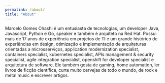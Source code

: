 ```yaml
---
permalink: /about/
title: "About"
---
```


Marcelo Gomes Ohashi é um entusiasta de tecnologias, um developer Java, Javascript, Python e Go, speaker e também é arquiteto na Red Hat. Possui mais de 17 anos de experiência em projetos de TI e um grande histórico de experiências em design, otimização e implementação de arquiteturas orientadas a microsserviços, application modernization specialist, containers specialist, kubernetes specialist, APIs management & security specialist, agile integration specialist, openshift for developer specialist e arquitetura de software. Ele também gosta de gaming, home automation, ler livros de ficção científica, curte muito cervejas de todo o mundo, de rock e metal music e escrever artigos.